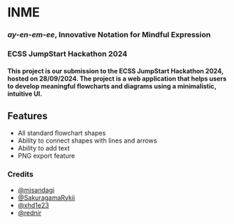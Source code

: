 # INME

### _ay-en-em-ee_, Innovative Notation for Mindful Expression

### ECSS JumpStart Hackathon 2024

#### This project is our submission to the ECSS JumpStart Hackathon 2024, hosted on 28/09/2024. The project is a web application that helps users to develop meaningful flowcharts and diagrams using a minimalistic, intuitive UI.

## Features

-   All standard flowchart shapes
-   Ability to connect shapes with lines and arrows
-   Ability to add text
-   PNG export feature

### Credits

-   [@mjsandagi](https://github.com/mjsandagi)
-   [@SakuragamaRykii](https://github.com/SakuragamaRykii)
-   [@xhd1e23](https://github.com/xhd1e23)
-   [@rednir](https://github.com/rednir)
